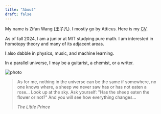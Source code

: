 ```yaml
---
title: "About"
draft: false
---
```


My name is Zifan Wang (王子凡). I mostly go by Atticus. Here is my [CV](/website/cv.pdf).

As of fall 2024, I am a junior at MIT studying pure math. I am interested in homotopy theory and many of its adjacent areas.

I also dabble in physics, music, and machine learning.

In a parallel universe, I may be a guitarist, a chemist, or a writer.

![photo](/website/images/photo.jpg)
<!-- {{ $image := resources.Get "images/photo.JPG"}}
{{ $image := $image.Process "resize 600x" }}
<img src="{{ $image.RelPermalink }}" alt="photo" width="{{ $image.Width }}"/> -->

> As for me, nothing in the universe can be the same if somewhere, no one knows where, a sheep we never saw has or has not eaten a rose... Look up at the sky. Ask yourself: \"Has the sheep eaten the flower or not?\" And you will see how everything changes...
>
> *The Little Prince*
